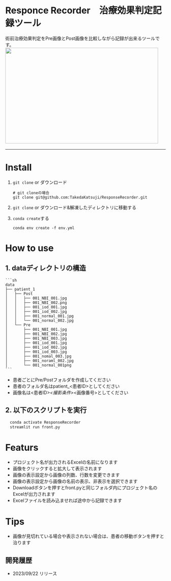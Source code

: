# Responce Recorder　治療効果判定記録ツール
術前治療効果判定をPre画像とPost画像を比較しながら記録が出来るツールです。
<img src=demo/demo_0.gif width=480 height=300>　　

----------

# Install
1. `git clone` or ダウンロード

   ```
   # git cloneの場合
   git clone git@github.com:TakedaKatsuji/ResponseRecorder.git
   ```
2. `git clone` or ダウンロード&解凍したディレクトリに移動する
3. `conda create`する

   ```
   conda env create -f env.yml
   ```
# How to use
## 1. dataディレクトリの構造
    ```sh
    data
    ├── patient_1
    │   ├── Post
    │   │   ├── 001_NBI_001.jpg
    │   │   ├── 001_NBI_002.png
    │   │   ├── 001_iod_001.jpg
    │   │   ├── 001_iod_002.jpg
    │   │   ├── 001_normal_001.jpg
    │   │   └── 001_normal_002.jpg
    │   └── Pre
    │       ├── 001_NBI_001.jpg
    │       ├── 001_NBI_002.jpg
    │       ├── 001_NBI_003.jpg
    │       ├── 001_iod_001.jpg
    │       ├── 001_iod_002.jpg
    │       ├── 001_iod_003.jpg
    │       ├── 001_nomal_003.jpg
    │       ├── 001_noraml_002.jpg
    │       └── 001_normal_001png
    ```
* 患者ごとにPre/Postフォルダを作成してください
* 患者のフォルダ名はpatient_<患者ID>としてください
* 画像名は<患者ID>_<撮影条件>_<画像番号>としてください

## 2. 以下のスクリプトを実行
 ```sh
   conda activate ResponseRecorder
   streamlit run front.py
```
# Featurs
- プロジェクト名が出力されるExcelの名前になります
- 画像をクリックすると拡大して表示されます
- 画像の表示設定から画像の列数、行数を変更できます
- 画像の表示設定から画像の名前の表示、非表示を選択できます
- Downloadボタンを押すとfront.pyと同じフォルダ内にプロジェクト名のExcelが出力されます
- Excelファイルを読み込ませれば途中から記録できます

# Tips
- 画像が見切れている場合や表示されない場合は、患者の移動ボタンを押すと治ります

## 開発履歴
- 2023/09/22 リリース
